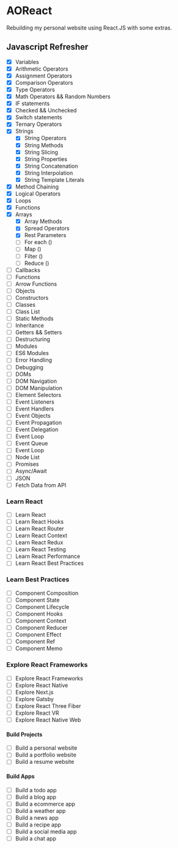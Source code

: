 # **AOReact**

Rebuilding my personal website using React.JS with some extras.

## Javascript Refresher

- [x] Variables
- [x] Arithmetic Operators
- [x] Assignment Operators
- [x] Comparison Operators
- [x] Type Operators
- [x] Math Operators && Random Numbers
- [x] IF statements
- [x] Checked && Unchecked
- [x] Switch statements
- [x] Ternary Operators
- [x] Strings
  - [x] String Operators
  - [x] String Methods
  - [x] String Slicing
  - [x] String Properties
  - [x] String Concatenation
  - [x] String Interpolation
  - [x] String Template Literals
- [x] Method Chaining
- [x] Logical Operators
- [x] Loops
- [x] Functions
- [x] Arrays
  - [x] Array Methods
  - [x] Spread Operators
  - [x] Rest Parameters
  - [ ] For each ()
  - [ ] Map ()
  - [ ] Filter ()
  - [ ] Reduce ()
- [ ] Callbacks
- [ ] Functions
- [ ] Arrow Functions
- [ ] Objects
- [ ] Constructors
- [ ] Classes
- [ ] Class List
- [ ] Static Methods
- [ ] Inheritance
- [ ] Getters && Setters
- [ ] Destructuring
- [ ] Modules
- [ ] ES6 Modules
- [ ] Error Handling
- [ ] Debugging
- [ ] DOMs
- [ ] DOM Navigation
- [ ] DOM Manipulation
- [ ] Element Selectors
- [ ] Event Listeners
- [ ] Event Handlers
- [ ] Event Objects
- [ ] Event Propagation
- [ ] Event Delegation
- [ ] Event Loop
- [ ] Event Queue
- [ ] Event Loop
- [ ] Node List
- [ ] Promises
- [ ] Async/Await
- [ ] JSON
- [ ] Fetch Data from API

### Learn React

- [ ] Learn React
- [ ] Learn React Hooks
- [ ] Learn React Router
- [ ] Learn React Context
- [ ] Learn React Redux
- [ ] Learn React Testing
- [ ] Learn React Performance
- [ ] Learn React Best Practices

### Learn Best Practices

- [ ] Component Composition
- [ ] Component State
- [ ] Component Lifecycle
- [ ] Component Hooks
- [ ] Component Context
- [ ] Component Reducer
- [ ] Component Effect
- [ ] Component Ref
- [ ] Component Memo

### Explore React Frameworks

- [ ] Explore React Frameworks
- [ ] Explore React Native
- [ ] Explore Next.js
- [ ] Explore Gatsby
- [ ] Explore React Three Fiber
- [ ] Explore React VR
- [ ] Explore React Native Web

#### Build Projects

- [ ] Build a personal website
- [ ] Build a portfolio website
- [ ] Build a resume website

#### Build Apps

- [ ] Build a todo app
- [ ] Build a blog app
- [ ] Build a ecommerce app
- [ ] Build a weather app
- [ ] Build a news app
- [ ] Build a recipe app
- [ ] Build a social media app
- [ ] Build a chat app
